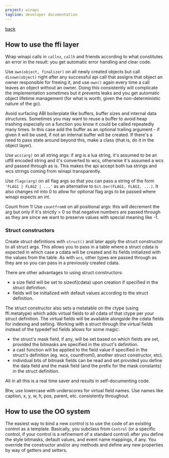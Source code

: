 ```yaml
---
project: winapi
tagline: developer documentation
---
```


[back](winapi.html)

## How to use the ffi layer

Wrap winapi calls in `callnz`, `callh` and friends according to what constitutes
an error in the result: you get automatic error handling and clear code.

Use `own(object, finalizer)` on all newly created objects but call
`disown(object)` right after any successful api call that assigns that object
an owner responsible for freeing it, and use `own()` again every time a call
leaves an object without an owner. Doing this consistently will complicate
the implementation sometimes but it prevents leaks and you get automatic object
lifetime management (for what is worth, given the non-deterministic nature of the gc).

Avoid surfacing ABI boilerplate like buffers, buffer sizes and internal data
structures. Sometimes you may want to reuse a buffer to avoid heap trashing especially on
a function you know it could be called repeatedly many times. In this case add
the buffer as an optional trailing argument - if given it will be used, if not
an internal buffer will be created. If there's a need to pass state around
beyond this, make a class (that is, do it in the object layer).

Use `wcs(arg)` on all string args: if arg is a lua string, it's assumed to be
an utf8 encoded string and it's converted to wcs, otherwise it's assumed a wcs
and passed through as is. This makes the api accept both lua strings and wcs
strings coming from winapi transparently.

Use `flags(arg)` on all flag args so that you can pass a string of the form
`'FLAG1 | FLAG2 | ...'` as an alternative to `bit.bor(FLAG1, FLAG2, ...)`. It
also changes nil into 0 to allow for optional flag args to be passed where winapi
expects an int.

Count from 1! Use `countfrom0` on all positional args: this will decrement
the arg but only if it's strictly > 0 so that negative numbers are passed through
as they are since we want to preserve values with special meaning like -1.

### Struct constructors

Create struct definitions with `struct()` and later apply the struct constructor
to all struct args. This allows you to pass in a table where a struct cdata is
expected in which case a cdata will be created and its fields initialized with the
values from the table. As with `wcs`, other types are passed through as they are
so you can pass in a previously created cdata.

There are other advantages to using struct constructors:

  * a size field will be set to sizeof(cdata) upon creation if specified in the struct definition.
  * fields will be initialized with default values according to the struct definition.

The struct constructor also sets a metatable on the ctype (using ffi.metatype) which adds
virtual fields to all cdata of that ctype per your struct definition. The virtual fields will
be available alongside the cdata fields for indexing and setting. Working with a struct through
the virtual fields instead of the typedef'ed fields allows for some magic:

  * the struct's mask field, if any, will be set based on which fields are set, provided the bitmasks
    are specified in the struct's definition.
  * a cast function will be applied to the field value if specified in the struct's definition
    (eg. wcs, countfrom0, another struct constructor, etc).
  * individual bits of bitmask fields can be read and set provided you define the data field and the mask
    field (and the prefix for the mask constants) in the struct definition.

All in all this is a real time saver and results in self-documenting code.

Btw, use lowercase with underscores for virtual field names. Use names like caption, x, y, w, h, pos, parent, etc.
consistently throughout.

## How to use the OO system

The easiest way to bind a new control is to use the code of an existing control as a template.
Basically, you subclass from `Control` (or a specific control, if your control is a refinement
of a standard control) after you define the style bitmasks, default values, and event name mappings, if any.
You override the constructor and/or any methods and define any new properties by way of getters and setters.

